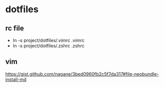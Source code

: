dotfiles
========

## rc file

* ln -s project/dotfiles/.vimrc .vimrc
* ln -s project/dotfiles/.zshrc .zshrc

## vim

https://gist.github.com/nagane/3bed0960fb2c5f7da317#file-neobundle-install-md
